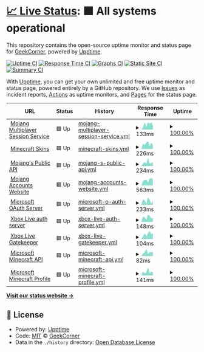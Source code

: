 # [📈 Live Status](https://GeekCornerGH.github.io/helios-status-page): <!--live status--> **🟩 All systems operational**

This repository contains the open-source uptime monitor and status page for [GeekCorner](https://ytgeek.gq), powered by [Upptime](https://github.com/upptime/upptime).

[![Uptime CI](https://github.com/GeekCornerGH/helios-status-page/workflows/Uptime%20CI/badge.svg)](https://github.com/GeekCornerGH/helios-status-page/actions?query=workflow%3A%22Uptime+CI%22)
[![Response Time CI](https://github.com/GeekCornerGH/helios-status-page/workflows/Response%20Time%20CI/badge.svg)](https://github.com/GeekCornerGH/helios-status-page/actions?query=workflow%3A%22Response+Time+CI%22)
[![Graphs CI](https://github.com/GeekCornerGH/helios-status-page/workflows/Graphs%20CI/badge.svg)](https://github.com/GeekCornerGH/helios-status-page/actions?query=workflow%3A%22Graphs+CI%22)
[![Static Site CI](https://github.com/GeekCornerGH/helios-status-page/workflows/Static%20Site%20CI/badge.svg)](https://github.com/GeekCornerGH/helios-status-page/actions?query=workflow%3A%22Static+Site+CI%22)
[![Summary CI](https://github.com/GeekCornerGH/helios-status-page/workflows/Summary%20CI/badge.svg)](https://github.com/GeekCornerGH/helios-status-page/actions?query=workflow%3A%22Summary+CI%22)

With [Upptime](https://upptime.js.org), you can get your own unlimited and free uptime monitor and status page, powered entirely by a GitHub repository. We use [Issues](https://github.com/GeekCornerGH/helios-status-page/issues) as incident reports, [Actions](https://github.com/GeekCornerGH/helios-status-page/actions) as uptime monitors, and [Pages](https://GeekCornerGH.github.io/helios-status-page) for the status page.

<!--start: status pages-->
<!-- This summary is generated by Upptime (https://github.com/upptime/upptime) -->
<!-- Do not edit this manually, your changes will be overwritten -->
<!-- prettier-ignore -->
| URL | Status | History | Response Time | Uptime |
| --- | ------ | ------- | ------------- | ------ |
| <img alt="" src="https://icons.duckduckgo.com/ip3/session.minecraft.net.ico" height="13"> [Mojang Multiplayer Session Service](http://session.minecraft.net) | 🟩 Up | [mojang-multiplayer-session-service.yml](https://github.com/AventiumSoftworks/helios-status-page/commits/HEAD/history/mojang-multiplayer-session-service.yml) | <details><summary><img alt="Response time graph" src="./graphs/mojang-multiplayer-session-service/response-time-week.png" height="20"> 133ms</summary><br><a href="https://AventiumSoftworks.github.io/helios-status-page/history/mojang-multiplayer-session-service"><img alt="Response time 136" src="https://img.shields.io/endpoint?url=https%3A%2F%2Fraw.githubusercontent.com%2FAventiumSoftworks%2Fhelios-status-page%2FHEAD%2Fapi%2Fmojang-multiplayer-session-service%2Fresponse-time.json"></a><br><a href="https://AventiumSoftworks.github.io/helios-status-page/history/mojang-multiplayer-session-service"><img alt="24-hour response time 104" src="https://img.shields.io/endpoint?url=https%3A%2F%2Fraw.githubusercontent.com%2FAventiumSoftworks%2Fhelios-status-page%2FHEAD%2Fapi%2Fmojang-multiplayer-session-service%2Fresponse-time-day.json"></a><br><a href="https://AventiumSoftworks.github.io/helios-status-page/history/mojang-multiplayer-session-service"><img alt="7-day response time 133" src="https://img.shields.io/endpoint?url=https%3A%2F%2Fraw.githubusercontent.com%2FAventiumSoftworks%2Fhelios-status-page%2FHEAD%2Fapi%2Fmojang-multiplayer-session-service%2Fresponse-time-week.json"></a><br><a href="https://AventiumSoftworks.github.io/helios-status-page/history/mojang-multiplayer-session-service"><img alt="30-day response time 140" src="https://img.shields.io/endpoint?url=https%3A%2F%2Fraw.githubusercontent.com%2FAventiumSoftworks%2Fhelios-status-page%2FHEAD%2Fapi%2Fmojang-multiplayer-session-service%2Fresponse-time-month.json"></a><br><a href="https://AventiumSoftworks.github.io/helios-status-page/history/mojang-multiplayer-session-service"><img alt="1-year response time 147" src="https://img.shields.io/endpoint?url=https%3A%2F%2Fraw.githubusercontent.com%2FAventiumSoftworks%2Fhelios-status-page%2FHEAD%2Fapi%2Fmojang-multiplayer-session-service%2Fresponse-time-year.json"></a></details> | <details><summary><a href="https://AventiumSoftworks.github.io/helios-status-page/history/mojang-multiplayer-session-service">100.00%</a></summary><a href="https://AventiumSoftworks.github.io/helios-status-page/history/mojang-multiplayer-session-service"><img alt="All-time uptime 91.34%" src="https://img.shields.io/endpoint?url=https%3A%2F%2Fraw.githubusercontent.com%2FAventiumSoftworks%2Fhelios-status-page%2FHEAD%2Fapi%2Fmojang-multiplayer-session-service%2Fuptime.json"></a><br><a href="https://AventiumSoftworks.github.io/helios-status-page/history/mojang-multiplayer-session-service"><img alt="24-hour uptime 100.00%" src="https://img.shields.io/endpoint?url=https%3A%2F%2Fraw.githubusercontent.com%2FAventiumSoftworks%2Fhelios-status-page%2FHEAD%2Fapi%2Fmojang-multiplayer-session-service%2Fuptime-day.json"></a><br><a href="https://AventiumSoftworks.github.io/helios-status-page/history/mojang-multiplayer-session-service"><img alt="7-day uptime 100.00%" src="https://img.shields.io/endpoint?url=https%3A%2F%2Fraw.githubusercontent.com%2FAventiumSoftworks%2Fhelios-status-page%2FHEAD%2Fapi%2Fmojang-multiplayer-session-service%2Fuptime-week.json"></a><br><a href="https://AventiumSoftworks.github.io/helios-status-page/history/mojang-multiplayer-session-service"><img alt="30-day uptime 100.00%" src="https://img.shields.io/endpoint?url=https%3A%2F%2Fraw.githubusercontent.com%2FAventiumSoftworks%2Fhelios-status-page%2FHEAD%2Fapi%2Fmojang-multiplayer-session-service%2Fuptime-month.json"></a><br><a href="https://AventiumSoftworks.github.io/helios-status-page/history/mojang-multiplayer-session-service"><img alt="1-year uptime 99.99%" src="https://img.shields.io/endpoint?url=https%3A%2F%2Fraw.githubusercontent.com%2FAventiumSoftworks%2Fhelios-status-page%2FHEAD%2Fapi%2Fmojang-multiplayer-session-service%2Fuptime-year.json"></a></details>
| <img alt="" src="https://icons.duckduckgo.com/ip3/textures.minecraft.net.ico" height="13"> [Minecraft Skins](https://textures.minecraft.net) | 🟩 Up | [minecraft-skins.yml](https://github.com/AventiumSoftworks/helios-status-page/commits/HEAD/history/minecraft-skins.yml) | <details><summary><img alt="Response time graph" src="./graphs/minecraft-skins/response-time-week.png" height="20"> 226ms</summary><br><a href="https://AventiumSoftworks.github.io/helios-status-page/history/minecraft-skins"><img alt="Response time 193" src="https://img.shields.io/endpoint?url=https%3A%2F%2Fraw.githubusercontent.com%2FAventiumSoftworks%2Fhelios-status-page%2FHEAD%2Fapi%2Fminecraft-skins%2Fresponse-time.json"></a><br><a href="https://AventiumSoftworks.github.io/helios-status-page/history/minecraft-skins"><img alt="24-hour response time 167" src="https://img.shields.io/endpoint?url=https%3A%2F%2Fraw.githubusercontent.com%2FAventiumSoftworks%2Fhelios-status-page%2FHEAD%2Fapi%2Fminecraft-skins%2Fresponse-time-day.json"></a><br><a href="https://AventiumSoftworks.github.io/helios-status-page/history/minecraft-skins"><img alt="7-day response time 226" src="https://img.shields.io/endpoint?url=https%3A%2F%2Fraw.githubusercontent.com%2FAventiumSoftworks%2Fhelios-status-page%2FHEAD%2Fapi%2Fminecraft-skins%2Fresponse-time-week.json"></a><br><a href="https://AventiumSoftworks.github.io/helios-status-page/history/minecraft-skins"><img alt="30-day response time 205" src="https://img.shields.io/endpoint?url=https%3A%2F%2Fraw.githubusercontent.com%2FAventiumSoftworks%2Fhelios-status-page%2FHEAD%2Fapi%2Fminecraft-skins%2Fresponse-time-month.json"></a><br><a href="https://AventiumSoftworks.github.io/helios-status-page/history/minecraft-skins"><img alt="1-year response time 207" src="https://img.shields.io/endpoint?url=https%3A%2F%2Fraw.githubusercontent.com%2FAventiumSoftworks%2Fhelios-status-page%2FHEAD%2Fapi%2Fminecraft-skins%2Fresponse-time-year.json"></a></details> | <details><summary><a href="https://AventiumSoftworks.github.io/helios-status-page/history/minecraft-skins">100.00%</a></summary><a href="https://AventiumSoftworks.github.io/helios-status-page/history/minecraft-skins"><img alt="All-time uptime 90.90%" src="https://img.shields.io/endpoint?url=https%3A%2F%2Fraw.githubusercontent.com%2FAventiumSoftworks%2Fhelios-status-page%2FHEAD%2Fapi%2Fminecraft-skins%2Fuptime.json"></a><br><a href="https://AventiumSoftworks.github.io/helios-status-page/history/minecraft-skins"><img alt="24-hour uptime 100.00%" src="https://img.shields.io/endpoint?url=https%3A%2F%2Fraw.githubusercontent.com%2FAventiumSoftworks%2Fhelios-status-page%2FHEAD%2Fapi%2Fminecraft-skins%2Fuptime-day.json"></a><br><a href="https://AventiumSoftworks.github.io/helios-status-page/history/minecraft-skins"><img alt="7-day uptime 100.00%" src="https://img.shields.io/endpoint?url=https%3A%2F%2Fraw.githubusercontent.com%2FAventiumSoftworks%2Fhelios-status-page%2FHEAD%2Fapi%2Fminecraft-skins%2Fuptime-week.json"></a><br><a href="https://AventiumSoftworks.github.io/helios-status-page/history/minecraft-skins"><img alt="30-day uptime 100.00%" src="https://img.shields.io/endpoint?url=https%3A%2F%2Fraw.githubusercontent.com%2FAventiumSoftworks%2Fhelios-status-page%2FHEAD%2Fapi%2Fminecraft-skins%2Fuptime-month.json"></a><br><a href="https://AventiumSoftworks.github.io/helios-status-page/history/minecraft-skins"><img alt="1-year uptime 100.00%" src="https://img.shields.io/endpoint?url=https%3A%2F%2Fraw.githubusercontent.com%2FAventiumSoftworks%2Fhelios-status-page%2FHEAD%2Fapi%2Fminecraft-skins%2Fuptime-year.json"></a></details>
| <img alt="" src="https://icons.duckduckgo.com/ip3/api.mojang.com.ico" height="13"> [Mojang's Public API](https://api.mojang.com/) | 🟩 Up | [mojang-s-public-api.yml](https://github.com/AventiumSoftworks/helios-status-page/commits/HEAD/history/mojang-s-public-api.yml) | <details><summary><img alt="Response time graph" src="./graphs/mojang-s-public-api/response-time-week.png" height="20"> 234ms</summary><br><a href="https://AventiumSoftworks.github.io/helios-status-page/history/mojang-s-public-api"><img alt="Response time 302" src="https://img.shields.io/endpoint?url=https%3A%2F%2Fraw.githubusercontent.com%2FAventiumSoftworks%2Fhelios-status-page%2FHEAD%2Fapi%2Fmojang-s-public-api%2Fresponse-time.json"></a><br><a href="https://AventiumSoftworks.github.io/helios-status-page/history/mojang-s-public-api"><img alt="24-hour response time 258" src="https://img.shields.io/endpoint?url=https%3A%2F%2Fraw.githubusercontent.com%2FAventiumSoftworks%2Fhelios-status-page%2FHEAD%2Fapi%2Fmojang-s-public-api%2Fresponse-time-day.json"></a><br><a href="https://AventiumSoftworks.github.io/helios-status-page/history/mojang-s-public-api"><img alt="7-day response time 234" src="https://img.shields.io/endpoint?url=https%3A%2F%2Fraw.githubusercontent.com%2FAventiumSoftworks%2Fhelios-status-page%2FHEAD%2Fapi%2Fmojang-s-public-api%2Fresponse-time-week.json"></a><br><a href="https://AventiumSoftworks.github.io/helios-status-page/history/mojang-s-public-api"><img alt="30-day response time 222" src="https://img.shields.io/endpoint?url=https%3A%2F%2Fraw.githubusercontent.com%2FAventiumSoftworks%2Fhelios-status-page%2FHEAD%2Fapi%2Fmojang-s-public-api%2Fresponse-time-month.json"></a><br><a href="https://AventiumSoftworks.github.io/helios-status-page/history/mojang-s-public-api"><img alt="1-year response time 269" src="https://img.shields.io/endpoint?url=https%3A%2F%2Fraw.githubusercontent.com%2FAventiumSoftworks%2Fhelios-status-page%2FHEAD%2Fapi%2Fmojang-s-public-api%2Fresponse-time-year.json"></a></details> | <details><summary><a href="https://AventiumSoftworks.github.io/helios-status-page/history/mojang-s-public-api">100.00%</a></summary><a href="https://AventiumSoftworks.github.io/helios-status-page/history/mojang-s-public-api"><img alt="All-time uptime 99.61%" src="https://img.shields.io/endpoint?url=https%3A%2F%2Fraw.githubusercontent.com%2FAventiumSoftworks%2Fhelios-status-page%2FHEAD%2Fapi%2Fmojang-s-public-api%2Fuptime.json"></a><br><a href="https://AventiumSoftworks.github.io/helios-status-page/history/mojang-s-public-api"><img alt="24-hour uptime 100.00%" src="https://img.shields.io/endpoint?url=https%3A%2F%2Fraw.githubusercontent.com%2FAventiumSoftworks%2Fhelios-status-page%2FHEAD%2Fapi%2Fmojang-s-public-api%2Fuptime-day.json"></a><br><a href="https://AventiumSoftworks.github.io/helios-status-page/history/mojang-s-public-api"><img alt="7-day uptime 100.00%" src="https://img.shields.io/endpoint?url=https%3A%2F%2Fraw.githubusercontent.com%2FAventiumSoftworks%2Fhelios-status-page%2FHEAD%2Fapi%2Fmojang-s-public-api%2Fuptime-week.json"></a><br><a href="https://AventiumSoftworks.github.io/helios-status-page/history/mojang-s-public-api"><img alt="30-day uptime 99.95%" src="https://img.shields.io/endpoint?url=https%3A%2F%2Fraw.githubusercontent.com%2FAventiumSoftworks%2Fhelios-status-page%2FHEAD%2Fapi%2Fmojang-s-public-api%2Fuptime-month.json"></a><br><a href="https://AventiumSoftworks.github.io/helios-status-page/history/mojang-s-public-api"><img alt="1-year uptime 98.68%" src="https://img.shields.io/endpoint?url=https%3A%2F%2Fraw.githubusercontent.com%2FAventiumSoftworks%2Fhelios-status-page%2FHEAD%2Fapi%2Fmojang-s-public-api%2Fuptime-year.json"></a></details>
| <img alt="" src="https://icons.duckduckgo.com/ip3/account.mojang.com.ico" height="13"> [Mojang Accounts Website](https://account.mojang.com/login) | 🟩 Up | [mojang-accounts-website.yml](https://github.com/AventiumSoftworks/helios-status-page/commits/HEAD/history/mojang-accounts-website.yml) | <details><summary><img alt="Response time graph" src="./graphs/mojang-accounts-website/response-time-week.png" height="20"> 563ms</summary><br><a href="https://AventiumSoftworks.github.io/helios-status-page/history/mojang-accounts-website"><img alt="Response time 902" src="https://img.shields.io/endpoint?url=https%3A%2F%2Fraw.githubusercontent.com%2FAventiumSoftworks%2Fhelios-status-page%2FHEAD%2Fapi%2Fmojang-accounts-website%2Fresponse-time.json"></a><br><a href="https://AventiumSoftworks.github.io/helios-status-page/history/mojang-accounts-website"><img alt="24-hour response time 622" src="https://img.shields.io/endpoint?url=https%3A%2F%2Fraw.githubusercontent.com%2FAventiumSoftworks%2Fhelios-status-page%2FHEAD%2Fapi%2Fmojang-accounts-website%2Fresponse-time-day.json"></a><br><a href="https://AventiumSoftworks.github.io/helios-status-page/history/mojang-accounts-website"><img alt="7-day response time 563" src="https://img.shields.io/endpoint?url=https%3A%2F%2Fraw.githubusercontent.com%2FAventiumSoftworks%2Fhelios-status-page%2FHEAD%2Fapi%2Fmojang-accounts-website%2Fresponse-time-week.json"></a><br><a href="https://AventiumSoftworks.github.io/helios-status-page/history/mojang-accounts-website"><img alt="30-day response time 555" src="https://img.shields.io/endpoint?url=https%3A%2F%2Fraw.githubusercontent.com%2FAventiumSoftworks%2Fhelios-status-page%2FHEAD%2Fapi%2Fmojang-accounts-website%2Fresponse-time-month.json"></a><br><a href="https://AventiumSoftworks.github.io/helios-status-page/history/mojang-accounts-website"><img alt="1-year response time 815" src="https://img.shields.io/endpoint?url=https%3A%2F%2Fraw.githubusercontent.com%2FAventiumSoftworks%2Fhelios-status-page%2FHEAD%2Fapi%2Fmojang-accounts-website%2Fresponse-time-year.json"></a></details> | <details><summary><a href="https://AventiumSoftworks.github.io/helios-status-page/history/mojang-accounts-website">100.00%</a></summary><a href="https://AventiumSoftworks.github.io/helios-status-page/history/mojang-accounts-website"><img alt="All-time uptime 96.71%" src="https://img.shields.io/endpoint?url=https%3A%2F%2Fraw.githubusercontent.com%2FAventiumSoftworks%2Fhelios-status-page%2FHEAD%2Fapi%2Fmojang-accounts-website%2Fuptime.json"></a><br><a href="https://AventiumSoftworks.github.io/helios-status-page/history/mojang-accounts-website"><img alt="24-hour uptime 100.00%" src="https://img.shields.io/endpoint?url=https%3A%2F%2Fraw.githubusercontent.com%2FAventiumSoftworks%2Fhelios-status-page%2FHEAD%2Fapi%2Fmojang-accounts-website%2Fuptime-day.json"></a><br><a href="https://AventiumSoftworks.github.io/helios-status-page/history/mojang-accounts-website"><img alt="7-day uptime 100.00%" src="https://img.shields.io/endpoint?url=https%3A%2F%2Fraw.githubusercontent.com%2FAventiumSoftworks%2Fhelios-status-page%2FHEAD%2Fapi%2Fmojang-accounts-website%2Fuptime-week.json"></a><br><a href="https://AventiumSoftworks.github.io/helios-status-page/history/mojang-accounts-website"><img alt="30-day uptime 100.00%" src="https://img.shields.io/endpoint?url=https%3A%2F%2Fraw.githubusercontent.com%2FAventiumSoftworks%2Fhelios-status-page%2FHEAD%2Fapi%2Fmojang-accounts-website%2Fuptime-month.json"></a><br><a href="https://AventiumSoftworks.github.io/helios-status-page/history/mojang-accounts-website"><img alt="1-year uptime 99.99%" src="https://img.shields.io/endpoint?url=https%3A%2F%2Fraw.githubusercontent.com%2FAventiumSoftworks%2Fhelios-status-page%2FHEAD%2Fapi%2Fmojang-accounts-website%2Fuptime-year.json"></a></details>
| <img alt="" src="https://icons.duckduckgo.com/ip3/login.microsoftonline.com.ico" height="13"> [Microsoft OAuth Server](https://login.microsoftonline.com/consumers/oauth2/v2.0/token) | 🟩 Up | [microsoft-o-auth-server.yml](https://github.com/AventiumSoftworks/helios-status-page/commits/HEAD/history/microsoft-o-auth-server.yml) | <details><summary><img alt="Response time graph" src="./graphs/microsoft-o-auth-server/response-time-week.png" height="20"> 233ms</summary><br><a href="https://AventiumSoftworks.github.io/helios-status-page/history/microsoft-o-auth-server"><img alt="Response time 197" src="https://img.shields.io/endpoint?url=https%3A%2F%2Fraw.githubusercontent.com%2FAventiumSoftworks%2Fhelios-status-page%2FHEAD%2Fapi%2Fmicrosoft-o-auth-server%2Fresponse-time.json"></a><br><a href="https://AventiumSoftworks.github.io/helios-status-page/history/microsoft-o-auth-server"><img alt="24-hour response time 248" src="https://img.shields.io/endpoint?url=https%3A%2F%2Fraw.githubusercontent.com%2FAventiumSoftworks%2Fhelios-status-page%2FHEAD%2Fapi%2Fmicrosoft-o-auth-server%2Fresponse-time-day.json"></a><br><a href="https://AventiumSoftworks.github.io/helios-status-page/history/microsoft-o-auth-server"><img alt="7-day response time 233" src="https://img.shields.io/endpoint?url=https%3A%2F%2Fraw.githubusercontent.com%2FAventiumSoftworks%2Fhelios-status-page%2FHEAD%2Fapi%2Fmicrosoft-o-auth-server%2Fresponse-time-week.json"></a><br><a href="https://AventiumSoftworks.github.io/helios-status-page/history/microsoft-o-auth-server"><img alt="30-day response time 227" src="https://img.shields.io/endpoint?url=https%3A%2F%2Fraw.githubusercontent.com%2FAventiumSoftworks%2Fhelios-status-page%2FHEAD%2Fapi%2Fmicrosoft-o-auth-server%2Fresponse-time-month.json"></a><br><a href="https://AventiumSoftworks.github.io/helios-status-page/history/microsoft-o-auth-server"><img alt="1-year response time 197" src="https://img.shields.io/endpoint?url=https%3A%2F%2Fraw.githubusercontent.com%2FAventiumSoftworks%2Fhelios-status-page%2FHEAD%2Fapi%2Fmicrosoft-o-auth-server%2Fresponse-time-year.json"></a></details> | <details><summary><a href="https://AventiumSoftworks.github.io/helios-status-page/history/microsoft-o-auth-server">100.00%</a></summary><a href="https://AventiumSoftworks.github.io/helios-status-page/history/microsoft-o-auth-server"><img alt="All-time uptime 100.00%" src="https://img.shields.io/endpoint?url=https%3A%2F%2Fraw.githubusercontent.com%2FAventiumSoftworks%2Fhelios-status-page%2FHEAD%2Fapi%2Fmicrosoft-o-auth-server%2Fuptime.json"></a><br><a href="https://AventiumSoftworks.github.io/helios-status-page/history/microsoft-o-auth-server"><img alt="24-hour uptime 100.00%" src="https://img.shields.io/endpoint?url=https%3A%2F%2Fraw.githubusercontent.com%2FAventiumSoftworks%2Fhelios-status-page%2FHEAD%2Fapi%2Fmicrosoft-o-auth-server%2Fuptime-day.json"></a><br><a href="https://AventiumSoftworks.github.io/helios-status-page/history/microsoft-o-auth-server"><img alt="7-day uptime 100.00%" src="https://img.shields.io/endpoint?url=https%3A%2F%2Fraw.githubusercontent.com%2FAventiumSoftworks%2Fhelios-status-page%2FHEAD%2Fapi%2Fmicrosoft-o-auth-server%2Fuptime-week.json"></a><br><a href="https://AventiumSoftworks.github.io/helios-status-page/history/microsoft-o-auth-server"><img alt="30-day uptime 100.00%" src="https://img.shields.io/endpoint?url=https%3A%2F%2Fraw.githubusercontent.com%2FAventiumSoftworks%2Fhelios-status-page%2FHEAD%2Fapi%2Fmicrosoft-o-auth-server%2Fuptime-month.json"></a><br><a href="https://AventiumSoftworks.github.io/helios-status-page/history/microsoft-o-auth-server"><img alt="1-year uptime 100.00%" src="https://img.shields.io/endpoint?url=https%3A%2F%2Fraw.githubusercontent.com%2FAventiumSoftworks%2Fhelios-status-page%2FHEAD%2Fapi%2Fmicrosoft-o-auth-server%2Fuptime-year.json"></a></details>
| <img alt="" src="https://icons.duckduckgo.com/ip3/user.auth.xboxlive.com.ico" height="13"> [Xbox Live auth server](https://user.auth.xboxlive.com/user/authenticate) | 🟩 Up | [xbox-live-auth-server.yml](https://github.com/AventiumSoftworks/helios-status-page/commits/HEAD/history/xbox-live-auth-server.yml) | <details><summary><img alt="Response time graph" src="./graphs/xbox-live-auth-server/response-time-week.png" height="20"> 148ms</summary><br><a href="https://AventiumSoftworks.github.io/helios-status-page/history/xbox-live-auth-server"><img alt="Response time 166" src="https://img.shields.io/endpoint?url=https%3A%2F%2Fraw.githubusercontent.com%2FAventiumSoftworks%2Fhelios-status-page%2FHEAD%2Fapi%2Fxbox-live-auth-server%2Fresponse-time.json"></a><br><a href="https://AventiumSoftworks.github.io/helios-status-page/history/xbox-live-auth-server"><img alt="24-hour response time 128" src="https://img.shields.io/endpoint?url=https%3A%2F%2Fraw.githubusercontent.com%2FAventiumSoftworks%2Fhelios-status-page%2FHEAD%2Fapi%2Fxbox-live-auth-server%2Fresponse-time-day.json"></a><br><a href="https://AventiumSoftworks.github.io/helios-status-page/history/xbox-live-auth-server"><img alt="7-day response time 148" src="https://img.shields.io/endpoint?url=https%3A%2F%2Fraw.githubusercontent.com%2FAventiumSoftworks%2Fhelios-status-page%2FHEAD%2Fapi%2Fxbox-live-auth-server%2Fresponse-time-week.json"></a><br><a href="https://AventiumSoftworks.github.io/helios-status-page/history/xbox-live-auth-server"><img alt="30-day response time 156" src="https://img.shields.io/endpoint?url=https%3A%2F%2Fraw.githubusercontent.com%2FAventiumSoftworks%2Fhelios-status-page%2FHEAD%2Fapi%2Fxbox-live-auth-server%2Fresponse-time-month.json"></a><br><a href="https://AventiumSoftworks.github.io/helios-status-page/history/xbox-live-auth-server"><img alt="1-year response time 150" src="https://img.shields.io/endpoint?url=https%3A%2F%2Fraw.githubusercontent.com%2FAventiumSoftworks%2Fhelios-status-page%2FHEAD%2Fapi%2Fxbox-live-auth-server%2Fresponse-time-year.json"></a></details> | <details><summary><a href="https://AventiumSoftworks.github.io/helios-status-page/history/xbox-live-auth-server">100.00%</a></summary><a href="https://AventiumSoftworks.github.io/helios-status-page/history/xbox-live-auth-server"><img alt="All-time uptime 100.00%" src="https://img.shields.io/endpoint?url=https%3A%2F%2Fraw.githubusercontent.com%2FAventiumSoftworks%2Fhelios-status-page%2FHEAD%2Fapi%2Fxbox-live-auth-server%2Fuptime.json"></a><br><a href="https://AventiumSoftworks.github.io/helios-status-page/history/xbox-live-auth-server"><img alt="24-hour uptime 100.00%" src="https://img.shields.io/endpoint?url=https%3A%2F%2Fraw.githubusercontent.com%2FAventiumSoftworks%2Fhelios-status-page%2FHEAD%2Fapi%2Fxbox-live-auth-server%2Fuptime-day.json"></a><br><a href="https://AventiumSoftworks.github.io/helios-status-page/history/xbox-live-auth-server"><img alt="7-day uptime 100.00%" src="https://img.shields.io/endpoint?url=https%3A%2F%2Fraw.githubusercontent.com%2FAventiumSoftworks%2Fhelios-status-page%2FHEAD%2Fapi%2Fxbox-live-auth-server%2Fuptime-week.json"></a><br><a href="https://AventiumSoftworks.github.io/helios-status-page/history/xbox-live-auth-server"><img alt="30-day uptime 100.00%" src="https://img.shields.io/endpoint?url=https%3A%2F%2Fraw.githubusercontent.com%2FAventiumSoftworks%2Fhelios-status-page%2FHEAD%2Fapi%2Fxbox-live-auth-server%2Fuptime-month.json"></a><br><a href="https://AventiumSoftworks.github.io/helios-status-page/history/xbox-live-auth-server"><img alt="1-year uptime 100.00%" src="https://img.shields.io/endpoint?url=https%3A%2F%2Fraw.githubusercontent.com%2FAventiumSoftworks%2Fhelios-status-page%2FHEAD%2Fapi%2Fxbox-live-auth-server%2Fuptime-year.json"></a></details>
| <img alt="" src="https://icons.duckduckgo.com/ip3/xsts.auth.xboxlive.com.ico" height="13"> [Xbox Live Gatekeeper](https://xsts.auth.xboxlive.com/xsts/authorize) | 🟩 Up | [xbox-live-gatekeeper.yml](https://github.com/AventiumSoftworks/helios-status-page/commits/HEAD/history/xbox-live-gatekeeper.yml) | <details><summary><img alt="Response time graph" src="./graphs/xbox-live-gatekeeper/response-time-week.png" height="20"> 104ms</summary><br><a href="https://AventiumSoftworks.github.io/helios-status-page/history/xbox-live-gatekeeper"><img alt="Response time 126" src="https://img.shields.io/endpoint?url=https%3A%2F%2Fraw.githubusercontent.com%2FAventiumSoftworks%2Fhelios-status-page%2FHEAD%2Fapi%2Fxbox-live-gatekeeper%2Fresponse-time.json"></a><br><a href="https://AventiumSoftworks.github.io/helios-status-page/history/xbox-live-gatekeeper"><img alt="24-hour response time 124" src="https://img.shields.io/endpoint?url=https%3A%2F%2Fraw.githubusercontent.com%2FAventiumSoftworks%2Fhelios-status-page%2FHEAD%2Fapi%2Fxbox-live-gatekeeper%2Fresponse-time-day.json"></a><br><a href="https://AventiumSoftworks.github.io/helios-status-page/history/xbox-live-gatekeeper"><img alt="7-day response time 104" src="https://img.shields.io/endpoint?url=https%3A%2F%2Fraw.githubusercontent.com%2FAventiumSoftworks%2Fhelios-status-page%2FHEAD%2Fapi%2Fxbox-live-gatekeeper%2Fresponse-time-week.json"></a><br><a href="https://AventiumSoftworks.github.io/helios-status-page/history/xbox-live-gatekeeper"><img alt="30-day response time 101" src="https://img.shields.io/endpoint?url=https%3A%2F%2Fraw.githubusercontent.com%2FAventiumSoftworks%2Fhelios-status-page%2FHEAD%2Fapi%2Fxbox-live-gatekeeper%2Fresponse-time-month.json"></a><br><a href="https://AventiumSoftworks.github.io/helios-status-page/history/xbox-live-gatekeeper"><img alt="1-year response time 114" src="https://img.shields.io/endpoint?url=https%3A%2F%2Fraw.githubusercontent.com%2FAventiumSoftworks%2Fhelios-status-page%2FHEAD%2Fapi%2Fxbox-live-gatekeeper%2Fresponse-time-year.json"></a></details> | <details><summary><a href="https://AventiumSoftworks.github.io/helios-status-page/history/xbox-live-gatekeeper">100.00%</a></summary><a href="https://AventiumSoftworks.github.io/helios-status-page/history/xbox-live-gatekeeper"><img alt="All-time uptime 99.99%" src="https://img.shields.io/endpoint?url=https%3A%2F%2Fraw.githubusercontent.com%2FAventiumSoftworks%2Fhelios-status-page%2FHEAD%2Fapi%2Fxbox-live-gatekeeper%2Fuptime.json"></a><br><a href="https://AventiumSoftworks.github.io/helios-status-page/history/xbox-live-gatekeeper"><img alt="24-hour uptime 100.00%" src="https://img.shields.io/endpoint?url=https%3A%2F%2Fraw.githubusercontent.com%2FAventiumSoftworks%2Fhelios-status-page%2FHEAD%2Fapi%2Fxbox-live-gatekeeper%2Fuptime-day.json"></a><br><a href="https://AventiumSoftworks.github.io/helios-status-page/history/xbox-live-gatekeeper"><img alt="7-day uptime 100.00%" src="https://img.shields.io/endpoint?url=https%3A%2F%2Fraw.githubusercontent.com%2FAventiumSoftworks%2Fhelios-status-page%2FHEAD%2Fapi%2Fxbox-live-gatekeeper%2Fuptime-week.json"></a><br><a href="https://AventiumSoftworks.github.io/helios-status-page/history/xbox-live-gatekeeper"><img alt="30-day uptime 100.00%" src="https://img.shields.io/endpoint?url=https%3A%2F%2Fraw.githubusercontent.com%2FAventiumSoftworks%2Fhelios-status-page%2FHEAD%2Fapi%2Fxbox-live-gatekeeper%2Fuptime-month.json"></a><br><a href="https://AventiumSoftworks.github.io/helios-status-page/history/xbox-live-gatekeeper"><img alt="1-year uptime 100.00%" src="https://img.shields.io/endpoint?url=https%3A%2F%2Fraw.githubusercontent.com%2FAventiumSoftworks%2Fhelios-status-page%2FHEAD%2Fapi%2Fxbox-live-gatekeeper%2Fuptime-year.json"></a></details>
| <img alt="" src="https://icons.duckduckgo.com/ip3/api.minecraftservices.com.ico" height="13"> [Microsoft Minecraft API](https://api.minecraftservices.com/authentication/login_with_xbox) | 🟩 Up | [microsoft-minecraft-api.yml](https://github.com/AventiumSoftworks/helios-status-page/commits/HEAD/history/microsoft-minecraft-api.yml) | <details><summary><img alt="Response time graph" src="./graphs/microsoft-minecraft-api/response-time-week.png" height="20"> 82ms</summary><br><a href="https://AventiumSoftworks.github.io/helios-status-page/history/microsoft-minecraft-api"><img alt="Response time 77" src="https://img.shields.io/endpoint?url=https%3A%2F%2Fraw.githubusercontent.com%2FAventiumSoftworks%2Fhelios-status-page%2FHEAD%2Fapi%2Fmicrosoft-minecraft-api%2Fresponse-time.json"></a><br><a href="https://AventiumSoftworks.github.io/helios-status-page/history/microsoft-minecraft-api"><img alt="24-hour response time 87" src="https://img.shields.io/endpoint?url=https%3A%2F%2Fraw.githubusercontent.com%2FAventiumSoftworks%2Fhelios-status-page%2FHEAD%2Fapi%2Fmicrosoft-minecraft-api%2Fresponse-time-day.json"></a><br><a href="https://AventiumSoftworks.github.io/helios-status-page/history/microsoft-minecraft-api"><img alt="7-day response time 82" src="https://img.shields.io/endpoint?url=https%3A%2F%2Fraw.githubusercontent.com%2FAventiumSoftworks%2Fhelios-status-page%2FHEAD%2Fapi%2Fmicrosoft-minecraft-api%2Fresponse-time-week.json"></a><br><a href="https://AventiumSoftworks.github.io/helios-status-page/history/microsoft-minecraft-api"><img alt="30-day response time 82" src="https://img.shields.io/endpoint?url=https%3A%2F%2Fraw.githubusercontent.com%2FAventiumSoftworks%2Fhelios-status-page%2FHEAD%2Fapi%2Fmicrosoft-minecraft-api%2Fresponse-time-month.json"></a><br><a href="https://AventiumSoftworks.github.io/helios-status-page/history/microsoft-minecraft-api"><img alt="1-year response time 79" src="https://img.shields.io/endpoint?url=https%3A%2F%2Fraw.githubusercontent.com%2FAventiumSoftworks%2Fhelios-status-page%2FHEAD%2Fapi%2Fmicrosoft-minecraft-api%2Fresponse-time-year.json"></a></details> | <details><summary><a href="https://AventiumSoftworks.github.io/helios-status-page/history/microsoft-minecraft-api">100.00%</a></summary><a href="https://AventiumSoftworks.github.io/helios-status-page/history/microsoft-minecraft-api"><img alt="All-time uptime 99.64%" src="https://img.shields.io/endpoint?url=https%3A%2F%2Fraw.githubusercontent.com%2FAventiumSoftworks%2Fhelios-status-page%2FHEAD%2Fapi%2Fmicrosoft-minecraft-api%2Fuptime.json"></a><br><a href="https://AventiumSoftworks.github.io/helios-status-page/history/microsoft-minecraft-api"><img alt="24-hour uptime 100.00%" src="https://img.shields.io/endpoint?url=https%3A%2F%2Fraw.githubusercontent.com%2FAventiumSoftworks%2Fhelios-status-page%2FHEAD%2Fapi%2Fmicrosoft-minecraft-api%2Fuptime-day.json"></a><br><a href="https://AventiumSoftworks.github.io/helios-status-page/history/microsoft-minecraft-api"><img alt="7-day uptime 100.00%" src="https://img.shields.io/endpoint?url=https%3A%2F%2Fraw.githubusercontent.com%2FAventiumSoftworks%2Fhelios-status-page%2FHEAD%2Fapi%2Fmicrosoft-minecraft-api%2Fuptime-week.json"></a><br><a href="https://AventiumSoftworks.github.io/helios-status-page/history/microsoft-minecraft-api"><img alt="30-day uptime 100.00%" src="https://img.shields.io/endpoint?url=https%3A%2F%2Fraw.githubusercontent.com%2FAventiumSoftworks%2Fhelios-status-page%2FHEAD%2Fapi%2Fmicrosoft-minecraft-api%2Fuptime-month.json"></a><br><a href="https://AventiumSoftworks.github.io/helios-status-page/history/microsoft-minecraft-api"><img alt="1-year uptime 99.98%" src="https://img.shields.io/endpoint?url=https%3A%2F%2Fraw.githubusercontent.com%2FAventiumSoftworks%2Fhelios-status-page%2FHEAD%2Fapi%2Fmicrosoft-minecraft-api%2Fuptime-year.json"></a></details>
| <img alt="" src="https://icons.duckduckgo.com/ip3/api.minecraftservices.com.ico" height="13"> [Microsoft Minecraft Profile](https://api.minecraftservices.com/minecraft/profile) | 🟩 Up | [microsoft-minecraft-profile.yml](https://github.com/AventiumSoftworks/helios-status-page/commits/HEAD/history/microsoft-minecraft-profile.yml) | <details><summary><img alt="Response time graph" src="./graphs/microsoft-minecraft-profile/response-time-week.png" height="20"> 141ms</summary><br><a href="https://AventiumSoftworks.github.io/helios-status-page/history/microsoft-minecraft-profile"><img alt="Response time 127" src="https://img.shields.io/endpoint?url=https%3A%2F%2Fraw.githubusercontent.com%2FAventiumSoftworks%2Fhelios-status-page%2FHEAD%2Fapi%2Fmicrosoft-minecraft-profile%2Fresponse-time.json"></a><br><a href="https://AventiumSoftworks.github.io/helios-status-page/history/microsoft-minecraft-profile"><img alt="24-hour response time 110" src="https://img.shields.io/endpoint?url=https%3A%2F%2Fraw.githubusercontent.com%2FAventiumSoftworks%2Fhelios-status-page%2FHEAD%2Fapi%2Fmicrosoft-minecraft-profile%2Fresponse-time-day.json"></a><br><a href="https://AventiumSoftworks.github.io/helios-status-page/history/microsoft-minecraft-profile"><img alt="7-day response time 141" src="https://img.shields.io/endpoint?url=https%3A%2F%2Fraw.githubusercontent.com%2FAventiumSoftworks%2Fhelios-status-page%2FHEAD%2Fapi%2Fmicrosoft-minecraft-profile%2Fresponse-time-week.json"></a><br><a href="https://AventiumSoftworks.github.io/helios-status-page/history/microsoft-minecraft-profile"><img alt="30-day response time 185" src="https://img.shields.io/endpoint?url=https%3A%2F%2Fraw.githubusercontent.com%2FAventiumSoftworks%2Fhelios-status-page%2FHEAD%2Fapi%2Fmicrosoft-minecraft-profile%2Fresponse-time-month.json"></a><br><a href="https://AventiumSoftworks.github.io/helios-status-page/history/microsoft-minecraft-profile"><img alt="1-year response time 139" src="https://img.shields.io/endpoint?url=https%3A%2F%2Fraw.githubusercontent.com%2FAventiumSoftworks%2Fhelios-status-page%2FHEAD%2Fapi%2Fmicrosoft-minecraft-profile%2Fresponse-time-year.json"></a></details> | <details><summary><a href="https://AventiumSoftworks.github.io/helios-status-page/history/microsoft-minecraft-profile">100.00%</a></summary><a href="https://AventiumSoftworks.github.io/helios-status-page/history/microsoft-minecraft-profile"><img alt="All-time uptime 99.91%" src="https://img.shields.io/endpoint?url=https%3A%2F%2Fraw.githubusercontent.com%2FAventiumSoftworks%2Fhelios-status-page%2FHEAD%2Fapi%2Fmicrosoft-minecraft-profile%2Fuptime.json"></a><br><a href="https://AventiumSoftworks.github.io/helios-status-page/history/microsoft-minecraft-profile"><img alt="24-hour uptime 100.00%" src="https://img.shields.io/endpoint?url=https%3A%2F%2Fraw.githubusercontent.com%2FAventiumSoftworks%2Fhelios-status-page%2FHEAD%2Fapi%2Fmicrosoft-minecraft-profile%2Fuptime-day.json"></a><br><a href="https://AventiumSoftworks.github.io/helios-status-page/history/microsoft-minecraft-profile"><img alt="7-day uptime 100.00%" src="https://img.shields.io/endpoint?url=https%3A%2F%2Fraw.githubusercontent.com%2FAventiumSoftworks%2Fhelios-status-page%2FHEAD%2Fapi%2Fmicrosoft-minecraft-profile%2Fuptime-week.json"></a><br><a href="https://AventiumSoftworks.github.io/helios-status-page/history/microsoft-minecraft-profile"><img alt="30-day uptime 100.00%" src="https://img.shields.io/endpoint?url=https%3A%2F%2Fraw.githubusercontent.com%2FAventiumSoftworks%2Fhelios-status-page%2FHEAD%2Fapi%2Fmicrosoft-minecraft-profile%2Fuptime-month.json"></a><br><a href="https://AventiumSoftworks.github.io/helios-status-page/history/microsoft-minecraft-profile"><img alt="1-year uptime 100.00%" src="https://img.shields.io/endpoint?url=https%3A%2F%2Fraw.githubusercontent.com%2FAventiumSoftworks%2Fhelios-status-page%2FHEAD%2Fapi%2Fmicrosoft-minecraft-profile%2Fuptime-year.json"></a></details>

<!--end: status pages-->

[**Visit our status website →**](https://GeekCornerGH.github.io/helios-status-page)

## 📄 License

- Powered by: [Upptime](https://github.com/upptime/upptime)
- Code: [MIT](./LICENSE) © [GeekCorner](https://ytgeek.gq)
- Data in the `./history` directory: [Open Database License](https://opendatacommons.org/licenses/odbl/1-0/)
